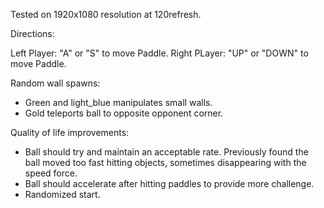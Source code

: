 Tested on 1920x1080 resolution at 120refresh.

Directions:

Left Player: "A" or "S" to move Paddle.
Right PLayer: "UP" or "DOWN" to move Paddle.

Random wall spawns:
  - Green and light_blue manipulates small walls. 
  - Gold teleports ball to opposite opponent corner. 

Quality of life improvements:
  - Ball should try and maintain an acceptable rate. Previously found the ball moved too fast hitting objects, sometimes disappearing with the speed force.
  - Ball should accelerate after hitting paddles to provide more challenge.
  - Randomized start. 
